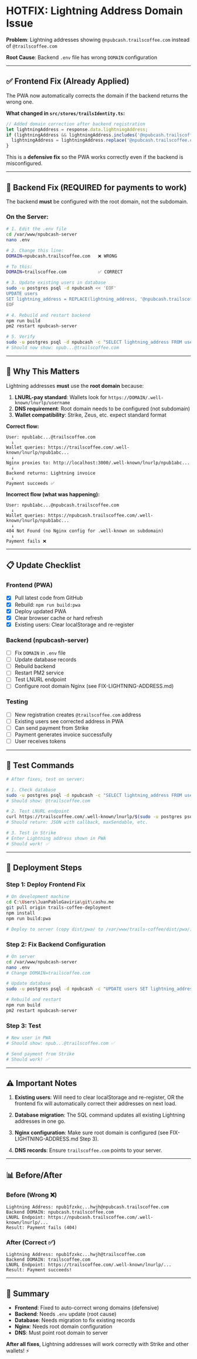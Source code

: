 # HOTFIX: Lightning Address Domain Issue

**Problem**: Lightning addresses showing `@npubcash.trailscoffee.com` instead of `@trailscoffee.com`

**Root Cause**: Backend `.env` file has wrong `DOMAIN` configuration

---

## ✅ **Frontend Fix (Already Applied)**

The PWA now automatically corrects the domain if the backend returns the wrong one.

**What changed in `src/stores/trailsIdentity.ts`:**
```typescript
// Added domain correction after backend registration
let lightningAddress = response.data.lightningAddress;
if (lightningAddress && lightningAddress.includes('@npubcash.trailscoffee.com')) {
  lightningAddress = lightningAddress.replace('@npubcash.trailscoffee.com', '@trailscoffee.com');
}
```

This is a **defensive fix** so the PWA works correctly even if the backend is misconfigured.

---

## 🔧 **Backend Fix (REQUIRED for payments to work)**

The backend **must** be configured with the root domain, not the subdomain.

### **On the Server:**

```bash
# 1. Edit the .env file
cd /var/www/npubcash-server
nano .env

# 2. Change this line:
DOMAIN=npubcash.trailscoffee.com   ❌ WRONG

# To this:
DOMAIN=trailscoffee.com            ✅ CORRECT

# 3. Update existing users in database
sudo -u postgres psql -d npubcash << 'EOF'
UPDATE users 
SET lightning_address = REPLACE(lightning_address, '@npubcash.trailscoffee.com', '@trailscoffee.com');
EOF

# 4. Rebuild and restart backend
npm run build
pm2 restart npubcash-server

# 5. Verify
sudo -u postgres psql -d npubcash -c "SELECT lightning_address FROM users LIMIT 3;"
# Should now show: npub...@trailscoffee.com
```

---

## 🎯 **Why This Matters**

Lightning addresses **must** use the **root domain** because:

1. **LNURL-pay standard**: Wallets look for `https://DOMAIN/.well-known/lnurlp/username`
2. **DNS requirement**: Root domain needs to be configured (not subdomain)
3. **Wallet compatibility**: Strike, Zeus, etc. expect standard format

**Correct flow:**
```
User: npub1abc...@trailscoffee.com
  ↓
Wallet queries: https://trailscoffee.com/.well-known/lnurlp/npub1abc...
  ↓
Nginx proxies to: http://localhost:3000/.well-known/lnurlp/npub1abc...
  ↓
Backend returns: Lightning invoice
  ↓
Payment succeeds ✅
```

**Incorrect flow (what was happening):**
```
User: npub1abc...@npubcash.trailscoffee.com
  ↓
Wallet queries: https://npubcash.trailscoffee.com/.well-known/lnurlp/npub1abc...
  ↓
404 Not Found (no Nginx config for .well-known on subdomain)
  ↓
Payment fails ❌
```

---

## 📋 **Update Checklist**

### Frontend (PWA)
- [x] Pull latest code from GitHub
- [x] Rebuild: `npm run build:pwa`
- [x] Deploy updated PWA
- [x] Clear browser cache or hard refresh
- [x] Existing users: Clear localStorage and re-register

### Backend (npubcash-server)
- [ ] Fix `DOMAIN` in `.env` file
- [ ] Update database records
- [ ] Rebuild backend
- [ ] Restart PM2 service
- [ ] Test LNURL endpoint
- [ ] Configure root domain Nginx (see FIX-LIGHTNING-ADDRESS.md)

### Testing
- [ ] New registration creates `@trailscoffee.com` address
- [ ] Existing users see corrected address in PWA
- [ ] Can send payment from Strike
- [ ] Payment generates invoice successfully
- [ ] User receives tokens

---

## 🧪 **Test Commands**

```bash
# After fixes, test on server:

# 1. Check database
sudo -u postgres psql -d npubcash -c "SELECT lightning_address FROM users LIMIT 3;"
# Should show: @trailscoffee.com

# 2. Test LNURL endpoint
curl https://trailscoffee.com/.well-known/lnurlp/$(sudo -u postgres psql -d npubcash -t -c "SELECT lightning_address FROM users LIMIT 1;" | cut -d'@' -f1 | xargs)
# Should return: JSON with callback, maxSendable, etc.

# 3. Test in Strike
# Enter Lightning address shown in PWA
# Should work! ✅
```

---

## 🚀 **Deployment Steps**

### Step 1: Deploy Frontend Fix
```bash
# On development machine
cd C:\Users\JuanPabloGaviria\git\cashu.me
git pull origin trails-coffee-deployment
npm install
npm run build:pwa

# Deploy to server (copy dist/pwa/ to /var/www/trails-coffee/dist/pwa/)
```

### Step 2: Fix Backend Configuration
```bash
# On server
cd /var/www/npubcash-server
nano .env
# Change DOMAIN=trailscoffee.com

# Update database
sudo -u postgres psql -d npubcash -c "UPDATE users SET lightning_address = REPLACE(lightning_address, '@npubcash.trailscoffee.com', '@trailscoffee.com');"

# Rebuild and restart
npm run build
pm2 restart npubcash-server
```

### Step 3: Test
```bash
# New user in PWA
# Should show: npub...@trailscoffee.com ✅

# Send payment from Strike
# Should work! ✅
```

---

## ⚠️ **Important Notes**

1. **Existing users**: Will need to clear localStorage and re-register, OR the frontend fix will automatically correct their addresses on next load.

2. **Database migration**: The SQL command updates all existing Lightning addresses in one go.

3. **Nginx configuration**: Make sure root domain is configured (see FIX-LIGHTNING-ADDRESS.md Step 3).

4. **DNS records**: Ensure `trailscoffee.com` points to your server.

---

## 📊 **Before/After**

### Before (Wrong ❌)
```
Lightning Address: npub1fzxkc...hwjh@npubcash.trailscoffee.com
Backend DOMAIN: npubcash.trailscoffee.com
LNURL Endpoint: https://npubcash.trailscoffee.com/.well-known/lnurlp/...
Result: Payment fails (404)
```

### After (Correct ✅)
```
Lightning Address: npub1fzxkc...hwjh@trailscoffee.com
Backend DOMAIN: trailscoffee.com
LNURL Endpoint: https://trailscoffee.com/.well-known/lnurlp/...
Result: Payment succeeds!
```

---

## 🎉 **Summary**

- **Frontend**: Fixed to auto-correct wrong domains (defensive)
- **Backend**: Needs `.env` update (root cause)
- **Database**: Needs migration to fix existing records
- **Nginx**: Needs root domain configuration
- **DNS**: Must point root domain to server

**After all fixes**, Lightning addresses will work correctly with Strike and other wallets! ⚡

